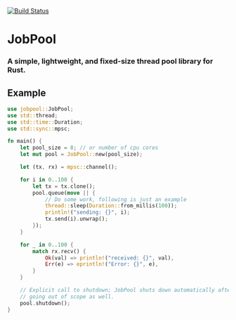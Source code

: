 [![Build Status](https://travis-ci.org/darshanparajuli/jobpool.svg?branch=master)](https://travis-ci.org/darshanparajuli/jobpool)
# JobPool
### A simple, lightweight, and fixed-size thread pool library for Rust.
## Example
```rust
use jobpool::JobPool;
use std::thread;
use std::time::Duration;
use std::sync::mpsc;

fn main() {
    let pool_size = 8; // or number of cpu cores
    let mut pool = JobPool::new(pool_size);

    let (tx, rx) = mpsc::channel();

    for i in 0..100 {
        let tx = tx.clone();
        pool.queue(move || {
            // Do some work, following is just an example
            thread::sleep(Duration::from_millis(100));
            println!("sending: {}", i);
            tx.send(i).unwrap();
        });
    }

    for _ in 0..100 {
        match rx.recv() {
            Ok(val) => println!("received: {}", val),
            Err(e) => eprintln!("Error: {}", e),
        }
    }

    // Explicit call to shutdown; JobPool shuts down automatically after
    // going out of scope as well.
    pool.shutdown();
}
```
